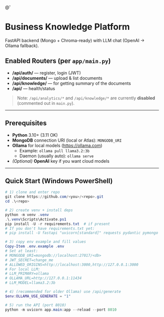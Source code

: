 @'
# Business Knowledge Platform
FastAPI backend (Mongo + Chroma-ready) with LLM chat (OpenAI → Ollama fallback).

## Enabled Routers (per `app/main.py`)
- **/api/auth/** — register, login (JWT)
- **/api/documents/** — upload & list documents
- **/api/knowledge/** — for getting summary of the documents
- **/api/** — health/status
> Note: `/api/analytics/*` and `/api/knowledge/*` are currently **disabled** (commented out in `main.py`).

---

## Prerequisites
- **Python** 3.10+ (3.11 OK)
- **MongoDB** connection URI (local or Atlas): `MONGODB_URI`
- **Ollama** for local models (https://ollama.com)  
  - Example: `ollama pull llama3.2:3b`  
  - Daemon (usually auto): `ollama serve`
- *(Optional)* **OpenAI** key if you want cloud models

---

## Quick Start (Windows PowerShell)
```powershell
# 1) clone and enter repo
git clone https://github.com/<you>/<repo>.git
cd .\<repo>

# 2) create venv + install deps
python -m venv .venv
.\.venv\Scripts\Activate.ps1
pip install -U -r requirements.txt  # if present
# If you don't have requirements.txt yet:
# pip install -U fastapi "uvicorn[standard]" requests pydantic pymongo python-dotenv

# 3) copy env example and fill values
Copy-Item .env.example .env
# Set at least:
# MONGODB_URI=mongodb://localhost:27017/<db>
# JWT_SECRET=change_me
# ALLOWED_ORIGINS=http://localhost:3000,http://127.0.0.1:3000
# For local LLM:
# LLM_PRIMARY=ollama
# OLLAMA_URL=http://127.0.0.1:11434
# LLM_MODEL=llama3.2:3b

# 4) (recommended for older Ollama) use /api/generate
$env:OLLAMA_USE_GENERATE = "1"

# 5) run the API (port 8010)
python -m uvicorn app.main:app --reload --port 8010
